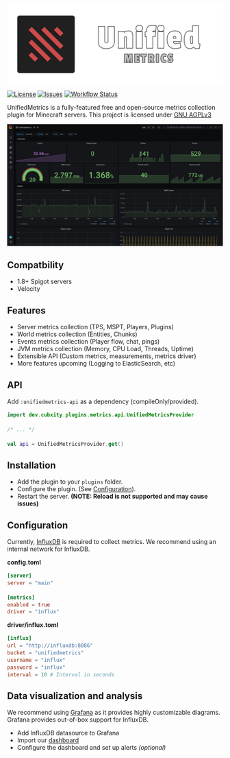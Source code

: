![UnifiedMetrics](.github/assets/banner.png)

[![License](https://img.shields.io/github/license/Cubxity/UnifiedMetrics?style=flat-square)](LICENSE)
[![Issues](https://img.shields.io/github/issues/Cubxity/UnifiedMetrics?style=flat-square)](https://github.com/Cubxity/UnifiedMetrics/issues)
[![Workflow Status](https://img.shields.io/github/workflow/status/Cubxity/UnifiedMetrics/gradle-preview-ci/master?style=flat-square)](https://github.com/Cubxity/UnifiedMetrics/actions)

UnifiedMetrics is a fully-featured free and open-source metrics collection plugin for Minecraft servers.
This project is licensed under [GNU AGPLv3](LICENSE)

![Grafana Dashboard](.github/assets/grafana.png)

## Compatbility
- 1.8+ Spigot servers
- Velocity

## Features
- Server metrics collection (TPS, MSPT, Players, Plugins)
- World metrics collection (Entities, Chunks)
- Events metrics collection (Player flow, chat, pings)
- JVM metrics collection (Memory, CPU Load, Threads, Uptime)
- Extensible API (Custom metrics, measurements, metrics driver) 
- More features upcoming (Logging to ElasticSearch, etc)

## API
Add `:unifiedmetrics-api` as a dependency (compileOnly/provided).

```kotlin
import dev.cubxity.plugins.metrics.api.UnifiedMetricsProvider

/* ... */

val api = UnifiedMetricsProvider.get()
```

## Installation

- Add the plugin to your `plugins` folder.
- Configure the plugin. (See [Configuration](#Configuration)).
- Restart the server. **(NOTE: Reload is not supported and may cause issues)**

## Configuration

Currently, [InfluxDB](https://www.influxdata.com/) is required to collect metrics.
We recommend using an internal network for InfluxDB.

**config.toml**
```toml
[server]
server = "main"

[metrics]
enabled = true
driver = "influx"
```

**driver/influx.toml**
```toml
[influx]
url = "http://influxdb:8086"
bucket = "unifiedmetrics"
username = "influx"
password = "influx"
interval = 10 # Interval in seconds
```

## Data visualization and analysis
We recommend using [Grafana](https://grafana.com/) as it provides highly customizable diagrams.
Grafana provides out-of-box support for InfluxDB.

- Add InfluxDB datasource to Grafana
- Import our [dashboard](https://grafana.com/grafana/dashboards/13860)
- Configure the dashboard and set up alerts *(optional)*